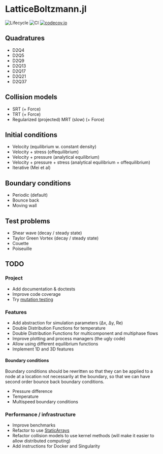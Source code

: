 # LatticeBoltzmann.jl

![Lifecycle](https://img.shields.io/badge/lifecycle-experimental-orange.svg)<!--
![Lifecycle](https://img.shields.io/badge/lifecycle-maturing-blue.svg)
![Lifecycle](https://img.shields.io/badge/lifecycle-stable-green.svg)
![Lifecycle](https://img.shields.io/badge/lifecycle-retired-orange.svg)
![Lifecycle](https://img.shields.io/badge/lifecycle-archived-red.svg)
![Lifecycle](https://img.shields.io/badge/lifecycle-dormant-blue.svg) -->
![CI](https://github.com/MarkRedeman/LatticeBoltzmann.jl/workflows/CI/badge.svg)
[![codecov.io](http://codecov.io/github/MarkRedeman/LatticeBoltzmann.jl/coverage.svg?branch=master)](http://codecov.io/github/MarkRedeman/LatticeBoltzmann.jl?branch=master)

## Quadratures
- D2Q4 
- D2Q5 
- D2Q9 
- D2Q13
- D2Q17
- D2Q21
- D2Q37

## Collision models
- SRT (+ Force)
- TRT (+ Force)
- Regularized (projected) MRT (slow) (+ Force)

## Initial conditions
- Velocity (equilibrium w. constant density)
- Velocity + stress (offequilibrium)
- Velocity + pressure (analytical equilibrium)
- Velocity + pressure + stress (analytical equilibrium + offequilibrium)
- Iterative (Mei et al)

## Boundary conditions
- Periodic (default)
- Bounce back
- Moving wall

## Test problems
- Shear wave (decay / steady state)
- Taylor Green Vortex (decay / steady state)
- Couette
- Poiseuille

## TODO

### Project
- Add documentation & doctests
- Improve code coverage
- Try [mutation testing](https://github.com/MikeInnes/Vimes.jl)

### Features
- Add abstraction for simulation parameters (Δx, Δy, Re)
- Double Distribution Functions for temperature
- Double Distribution Functions for multicomponent and multiphase flows
- Improve plotting and process managers (the ugly code)
- Allow using different equilibrium functions
- Implement 1D and 3D features

#### Boundary conditions
Boundary conditions should be rewritten so that they can be applied to a node at
a location not necessarily at the boundary, so that we can have second order
bounce back boundary conditions.

- Pressure difference
- Temperature
- Multispeed boundary conditions

### Performance / infrastructure
- Improve benchmarks
- Refactor to use [StaticArrays](https://github.com/JuliaArrays/StaticArrays.jl/)
- Refactor collision models to use kernel methods (will make it easier to allow distributed computing)
- Add instructions for Docker and Singularity
